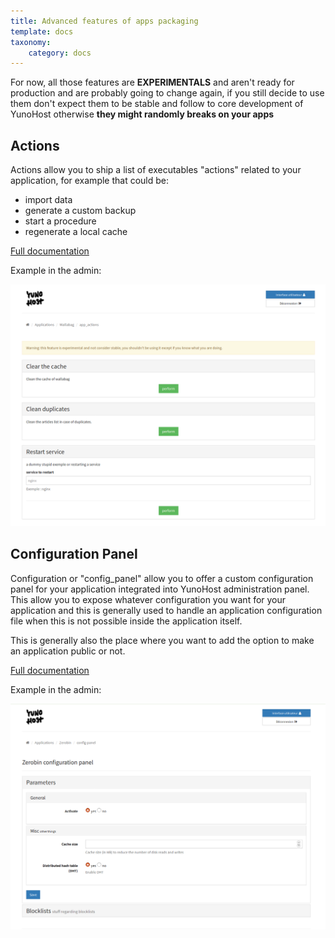 ```yaml
---
title: Advanced features of apps packaging
template: docs
taxonomy:
    category: docs
---
```


<div class="alert alert-warning">For now, all those features are <b>EXPERIMENTALS</b>
and aren't ready for production and are probably going to change again, if you
still decide to use them don't expect them to be stable and follow to core
development of YunoHost otherwise <b>they might randomly breaks on your apps</b>
</div>

## Actions

Actions allow you to ship a list of executables "actions" related to your
application, for example that could be:

* import data
* generate a custom backup
* start a procedure
* regenerate a local cache

[Full documentation](packaging_apps_actions)

Example in the admin:

![actions admin screenshot](images/actions_example.png)

## Configuration Panel

Configuration or "config_panel" allow you to offer a custom configuration panel
for your application integrated into YunoHost administration panel. This allow
you to expose whatever configuration you want for your application and this is
generally used to handle an application configuration file when this is not
possible inside the application itself.

This is generally also the place where you want to add the option to make an
application public or not.

[Full documentation](packaging_apps_config_panel)

Example in the admin:

![actions admin screenshot](images/config_panel_example.png)
